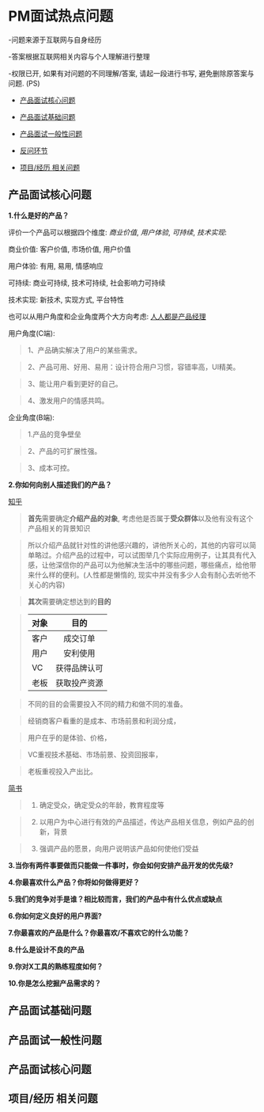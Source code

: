 # PM面试热点问题

-问题来源于互联网与自身经历

-答案根据互联网相关内容与个人理解进行整理
    
-权限已开, 如果有对问题的不同理解/答案, 请起一段进行书写, 避免删除原答案与问题. (PS)
    
- [产品面试核心问题](#main)

- [产品面试基础问题](#Basic)

- [产品面试一般性问题](#General)

- [反问环节](#Questions )

- [项目/经历 相关问题](#experiences)

<a name="main"></a>

## 产品面试核心问题

**1.什么是好的产品？**

评价一个产品可以根据四个维度: *商业价值*, *用户体验*, *可持续*, *技术实现*:

商业价值: 客户价值, 市场价值, 用户价值

用户体验: 有用, 易用, 情感响应

可持续: 商业可持续, 技术可持续, 社会影响力可持续

技术实现: 新技术, 实现方式, 平台特性


也可以从用户角度和企业角度两个大方向考虑: [人人都是产品经理](http://www.woshipm.com/pd/154041.html)

用户角度(C端):

>1、产品确实解决了用户的某些需求。

>2、产品可用、好用、易用：设计符合用户习惯，容错率高，UI精美。

>3、能让用户看到更好的自己。

>4、激发用户的情感共鸣。

企业角度(B端):

>1.产品的竞争壁垒

>2、产品的可扩展性强。

>3、成本可控。



**2.你如何向别人描述我们的产品？**

[知乎](https://www.zhihu.com/question/364051168)
>**首先**需要确定**介绍产品的对象**, 考虑他是否属于**受众群体**以及他有没有这个产品相关的背景知识

>所以介绍产品就针对性的讲他感兴趣的，讲他所关心的，其他的内容可以简单略过。介绍产品的过程中，可以试图举几个实际应用例子，让其具有代入感，让他深信你的产品可以为他解决生活中的哪些问题，哪些痛点，给他带来什么样的便利。(人性都是懒惰的, 现实中并没有多少人会有耐心去听他不关心的内容)

>**其次**需要确定想达到的**目的**

>对象|目的
>--|:--:
>客户|成交订单
>用户|安利使用
>VC|获得品牌认可
>老板|获取投产资源

>不同的目的会需要投入不同的精力和做不同的准备。

>经销商客户看重的是成本、市场前景和利润分成，

>用户在乎的是体验、价格，

>VC重视技术基础、市场前景、投资回报率，

>老板重视投入产出比。


[简书](https://www.jianshu.com/p/0dc9371e000c#:~:text=2.-,%E4%BD%A0%E5%A6%82%E4%BD%95%E5%90%91%E5%88%AB%E4%BA%BA%E6%8F%8F%E8%BF%B0%E6%88%91%E4%BB%AC%E7%9A%84%E4%BA%A7%E5%93%81,-%EF%BC%9F)

>1. 确定受众，确定受众的年龄，教育程度等

>2. 以用户为中心进行有效的产品描述，传达产品相关信息，例如产品的创新，背景

>3. 强调产品的愿景，向用户说明该产品如何使他们受益



**3.当你有两件事要做而只能做一件事时，你会如何安排产品开发的优先级?**

**4.你最喜欢什么产品？你将如何做得更好？**

**5.我们的竞争对手是谁？相比较而言，我们的产品中有什么优点或缺点**

**6.你如何定义良好的用户界面?**

**7.你最喜欢的产品是什么？你最喜欢/不喜欢它的什么功能？**

**8.什么是设计不良的产品**

**9.你对X工具的熟练程度如何？**

**10.你是怎么挖掘产品需求的？**

<a name="Basic"></a>

## 产品面试基础问题


<a name="General"></a>

## 产品面试一般性问题


<a name="Questions"></a>

## 产品面试核心问题


<a name="experiences"></a>

## 项目/经历 相关问题
